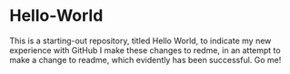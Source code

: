 # Hello-World
This is a starting-out repository, titled Hello World, to indicate my new experience with GitHub
I make these changes to redme, in an attempt to make a change to readme, which evidently has been successful. Go me!
